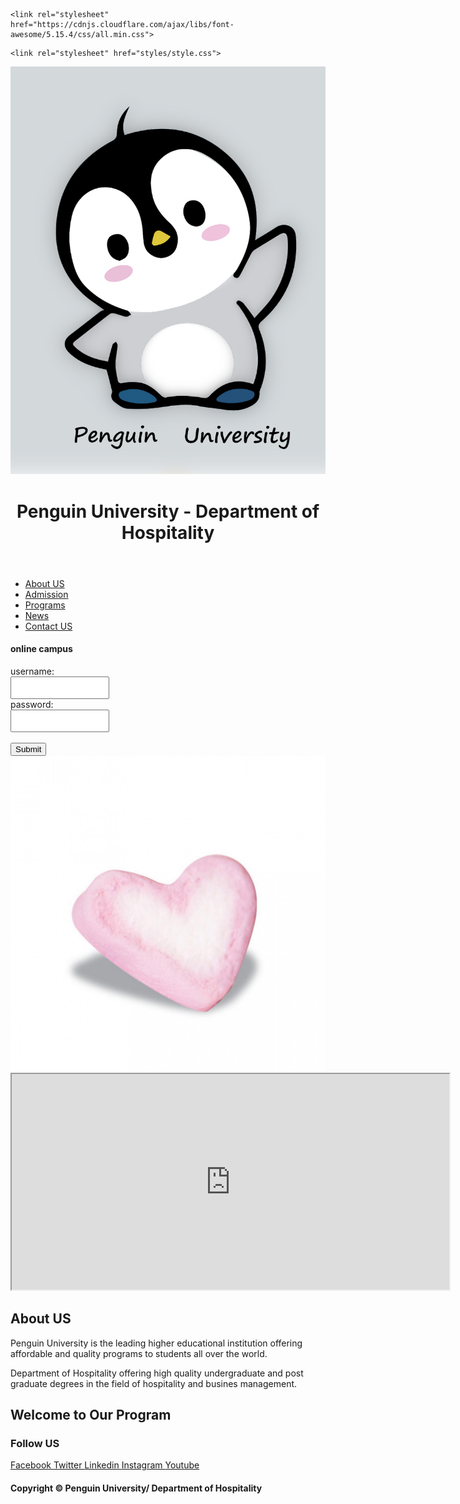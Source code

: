 <html lang="en">
 
<head>
  <meta charset="UTF-8">
  <meta name="viewport" content="width=device-width, initial-scale=1.0">
  <title>Hospitality Department/Penguin University | HOME</title>
    <link rel="shortcut icon" type="images" href="images/logo.png">
 
  <!-- font awesome cdn link  -->
    <link rel="stylesheet" href="https://cdnjs.cloudflare.com/ajax/libs/font-awesome/5.15.4/css/all.min.css">
 <!-- custom css file link  -->
    <link rel="stylesheet" href="styles/style.css">
 
</head>
 
<body>
 
<div class="container">
<header>
  <img class="smaller-image" src="images/logo.png" alt="">
 <h1>Penguin University - Department of Hospitality </h1>
</header>
 
 <nav>
 <ul>
 <li><a href="#">About US</a></li>
 <li><a href="#">Admission</a></li>
 <li><a href="#">Programs</a></li>
 <li><a href="#">News</a></li>
 <li><a href="#">Contact US</a></li>
 </ul>
 
 <h4>online campus</h4>

<form action="/action_page.php">
  <label for="uname">username:</label><br>
  <input style="height:30px; width:150px" type="text" id="uname" name="uname" value=" "><br>
  <label for="password">password:</label><br>
  <input style="height:30px; width:150px" type="text" id="password" name="password" value=" "><br><br>
  <input type="submit" value="Submit">
</form>
  
<img class="heart" src="images/heart.jpg" alt="">
 
</nav>
 


 
<article>
 <iframe width="700" height="345" src="https://www.youtube.com/embed/ijmgS6L6bt4" title="Introduction to Hospitality">
</iframe>
 </article>
<article>
 <h2>About US</h2>
 <p>Penguin University is the leading higher educational institution offering affordable and quality programs to students all over the world. </p>
 <p>Department of Hospitality offering high quality undergraduate and post graduate degrees in the field of hospitality and busines management. </p> 
</article>
 
<article>
 <h2>Welcome to Our Program</h2>
 <div class="slider">
 </div>
 </article>
     
 
<footer> 
 <h3>Follow US</h3>
                <a href="https://www.facebook.com"> <i class="fab fa-facebook-f"></i> Facebook </a>
                <a href="https://www.twitter.com"> <i class="fab fa-twitter"></i> Twitter </a>
                <a href="https://www.linkedin.com"> <i class="fab fa-linkedin"></i> Linkedin </a>
                <a href="https://www.instagram.com"> <i class="fab fa-instagram"></i> Instagram </a>
                <a href="https://www.youtube.com"> <i class="fab fa-youtube"></i> Youtube </a>
 </footer>
 
 <h4> Copyright &copy; Penguin University/ Department of Hospitality </h4>
 
 </div>
 </body></html>


